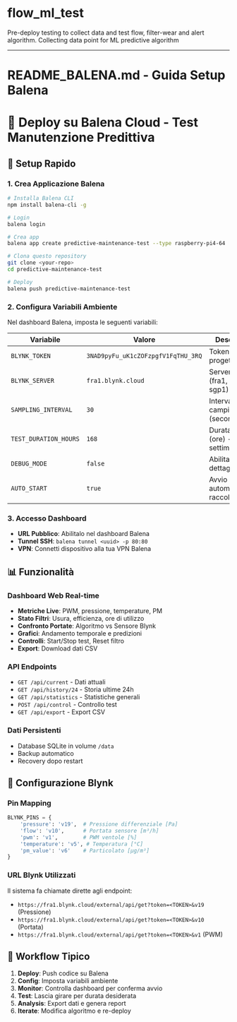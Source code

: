 # flow_ml_test
Pre-deploy testing to collect data and test flow, filter-wear and alert algorithm. Collecting data point for ML predictive algorithm


----

# README_BALENA.md - Guida Setup Balena
# 🌊 Deploy su Balena Cloud - Test Manutenzione Predittiva

## 🚀 Setup Rapido

### 1. Crea Applicazione Balena
```bash
# Installa Balena CLI
npm install balena-cli -g

# Login
balena login

# Crea app
balena app create predictive-maintenance-test --type raspberry-pi4-64

# Clona questo repository
git clone <your-repo>
cd predictive-maintenance-test

# Deploy
balena push predictive-maintenance-test
```

### 2. Configura Variabili Ambiente
Nel dashboard Balena, imposta le seguenti variabili:

| Variabile | Valore | Descrizione |
|-----------|--------|-------------|
| `BLYNK_TOKEN` | `3NAD9pyFu_uK1cZOFzpgfV1FqTHU_3RQ` | Token del tuo progetto Blynk |
| `BLYNK_SERVER` | `fra1.blynk.cloud` | Server Blynk (fra1, ny3, sgp1) |
| `SAMPLING_INTERVAL` | `30` | Intervallo campionamento (secondi) |
| `TEST_DURATION_HOURS` | `168` | Durata test (ore) - 168 = 1 settimana |
| `DEBUG_MODE` | `false` | Abilita logging dettagliato |
| `AUTO_START` | `true` | Avvio automatico raccolta dati |

### 3. Accesso Dashboard
- **URL Pubblico**: Abilitalo nel dashboard Balena
- **Tunnel SSH**: `balena tunnel <uuid> -p 80:80`
- **VPN**: Connetti dispositivo alla tua VPN Balena

## 📊 Funzionalità

### Dashboard Web Real-time
- **Metriche Live**: PWM, pressione, temperature, PM
- **Stato Filtri**: Usura, efficienza, ore di utilizzo
- **Confronto Portate**: Algoritmo vs Sensore Blynk
- **Grafici**: Andamento temporale e predizioni
- **Controlli**: Start/Stop test, Reset filtro
- **Export**: Download dati CSV

### API Endpoints
- `GET /api/current` - Dati attuali
- `GET /api/history/24` - Storia ultime 24h
- `GET /api/statistics` - Statistiche generali
- `POST /api/control` - Controllo test
- `GET /api/export` - Export CSV

### Dati Persistenti
- Database SQLite in volume `/data`
- Backup automatico
- Recovery dopo restart

## 🔧 Configurazione Blynk

### Pin Mapping
```python
BLYNK_PINS = {
    'pressure': 'v19',  # Pressione differenziale [Pa]
    'flow': 'v10',      # Portata sensore [m³/h]  
    'pwm': 'v1',        # PWM ventole [%]
    'temperature': 'v5', # Temperatura [°C]
    'pm_value': 'v6'    # Particolato [μg/m³]
}
```

### URL Blynk Utilizzati
Il sistema fa chiamate dirette agli endpoint:
- `https://fra1.blynk.cloud/external/api/get?token=<TOKEN>&v19` (Pressione)
- `https://fra1.blynk.cloud/external/api/get?token=<TOKEN>&v10` (Portata)
- `https://fra1.blynk.cloud/external/api/get?token=<TOKEN>&v1` (PWM)

## 🔄 Workflow Tipico

1. **Deploy**: Push codice su Balena
2. **Config**: Imposta variabili ambiente
3. **Monitor**: Controlla dashboard per conferma avvio
4. **Test**: Lascia girare per durata desiderata
5. **Analysis**: Export dati e genera report
6. **Iterate**: Modifica algoritmo e re-deploy
